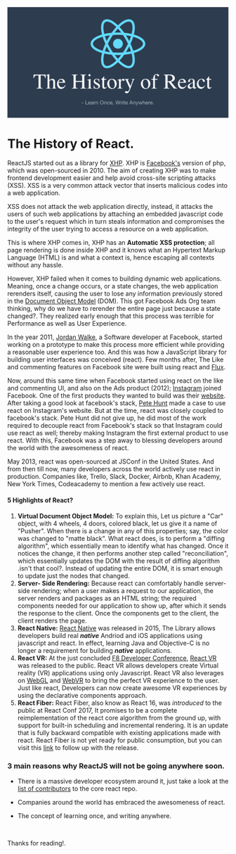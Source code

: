

![react_banner](/images/react_banner.png)

# The History of React.

ReactJS started out as a library for [XHP](https://web.facebook.com/notes/facebook-engineering/xhp-a-new-way-to-write-php/294003943919/?_rdc=1&_rdr). XHP is [Facebook's](www.facebook.com) version of php, which was open-sourced in 2010. The aim of creating XHP was to make frontend development easier and help avoid cross-site scripting attacks (XSS). XSS is a very common attack vector that inserts malicious codes into a web application. 

XSS does not attack the web application directly, instead, it attacks the users of such web applications by attaching an embedded javascript code to the user's request which in turn steals information and compromises the integrity of the user trying to access a resource on a web application. 

This is where XHP comes in, XHP has an **Automatic XSS protection**;  all page rendering is done inside XHP and it knows what an Hypertext Markup Language (HTML) is and what a context is, hence escaping all contexts without any hassle. 

However, XHP failed when it comes to building dynamic web applications. Meaning, once a change occurs, or a state changes, the web application rerenders itself, causing the user to lose any information previously stored in the [Document Object Model](https://www.w3.org/TR/DOM-Level-2-Core/introduction.html) (DOM). This got Facebook Ads Org team thinking, why do we have to rerender the entire page just because a state changed?. They realized early enough that this process was terrible for Performance as well as User Experience. 

 In the year 2011, [Jordan Walke](https://twitter.com/jordwalke), a Software developer at Facebook, started working on a prototype to make this process more efficient while providing a reasonable user experience too. And this was how a JavaScript library for building user interfaces was conceived (react).  Few months after, The Like and commenting features on Facebook site were built using react and [Flux](https://facebook.github.io/flux/).

Now, around this same time when Facebook started using react on the like and commenting UI, and also on the Ads product (2012); [Instagram](https://www.instagram.com/) joined Facebook. One of the first products they wanted to build was their [website](www.instagram.com). After taking a good look at facebook's stack,  [Pete Hunt](https://twitter.com/floydophone) made a case to use react on Instagram's website. But at the time, react was closely coupled to facebook's stack. Pete Hunt did not give up, he did most of the work required to decouple react from Facebook's stack so that Instagram could use react as well; thereby making Instagram the first external product to use react. With this, Facebook was a step away to blessing developers around the world with the awesomeness of react.

May 2013, react was open-sourced at JSConf in the United States. And from then till now, many developers across the world actively use react in production. Companies like, Trello, Slack, Docker, Airbnb, Khan Academy, New York Times, Codeacademy to mention a few actively use react.


#### 5 Highlights of React?

1. **Virtual Document Object Model:** To explain this, Let us picture a "Car" object, with 4 wheels, 4 doors, colored black, let us give it a name of "Pusher". When there is a change in any of this properties; say, the color was changed to "matte black". What react does, is to perform a "diffing algorithm", which essentially mean to identify what has changed. Once it notices the change, it then performs another step called "reconciliation", which essentially updates the DOM with the result of diffing algorithm .isn't that cool?. Instead of updating the entire DOM, it is smart enough to update just the nodes that changed.
2. **Server- Side Rendering:**  Because react can comfortably handle server-side rendering; when a user makes a request to our application, the server renders and packages as an HTML string; the required components needed for our application to show up, after which it sends the response to the client. Once the components get to the client, the client renders the page. 
3. **React Native:** [React Native](https://facebook.github.io/react-native/) was released in 2015, The Library allows developers build real ***native*** Andriod and iOS applications using javascript and react. In effect, learning Java and Objective-C is no longer a requirement for building ***native*** applications. 
4. **React VR:** At the just concluded [F8 Developer Conference](https://www.fbf8.com/), [React VR](https://facebook.github.io/react-vr/) was released to the public. React VR allows developers create Virtual reality (VR) applications using only Javascript. React VR also leverages on [WebGL](https://developer.mozilla.org/en-US/docs/Web/API/WebGL_API) and [WebVR](https://webvr.info/) to bring the perfect VR experience to the user. Just like react, Developers can now create awesome VR experiences by using the declarative components approach.
5. **React Fiber:** React Fiber, also know as React 16, was *introduced* to the public at React Conf 2017, It promises to be a complete reimplementation of the react core algorithm from the ground up, with support for built-in scheduling and incremental rendering. It is an update that is fully backward compatible with existing applications made with react. React Fiber is not yet ready for public consumption, but you can visit this [link](http://isfiberreadyyet.com/) to follow up with the release.



### 3 main reasons why ReactJS will not be going anywhere soon.

- There is a massive developer ecosystem around it, just take a look at the [list of contributors](https://github.com/facebook/react/graphs/contributors?from=2013-05-26&to=2017-05-21&type=c) to the core react repo.

- Companies around the world has embraced the awesomeness of react.

- The concept of learning once, and writing anywhere.

  ​

Thanks for reading!.